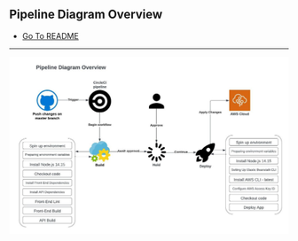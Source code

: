 ## Pipeline Diagram Overview
* [Go To README](../README.md)
---
![Alt text](Diagrams/Udacity-Pipeline-Overview-Diagram.jpeg?raw=true "Title")
